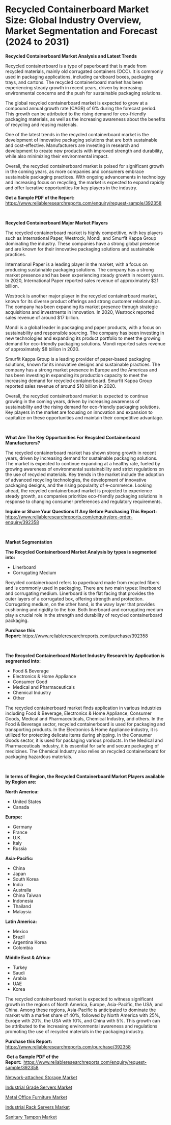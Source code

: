 <p><h1>Recycled Containerboard Market Size: Global Industry Overview, Market Segmentation and Forecast (2024 to 2031)</h1></p><p><strong>Recycled Containerboard Market Analysis and Latest Trends</strong></p>
<p><p>Recycled containerboard is a type of paperboard that is made from recycled materials, mainly old corrugated containers (OCC). It is commonly used in packaging applications, including cardboard boxes, packaging trays, and cartons. The recycled containerboard market has been experiencing steady growth in recent years, driven by increasing environmental concerns and the push for sustainable packaging solutions.</p><p>The global recycled containerboard market is expected to grow at a compound annual growth rate (CAGR) of 6% during the forecast period. This growth can be attributed to the rising demand for eco-friendly packaging materials, as well as the increasing awareness about the benefits of recycling and reusing materials.</p><p>One of the latest trends in the recycled containerboard market is the development of innovative packaging solutions that are both sustainable and cost-effective. Manufacturers are investing in research and development to create new products with improved strength and durability, while also minimizing their environmental impact.</p><p>Overall, the recycled containerboard market is poised for significant growth in the coming years, as more companies and consumers embrace sustainable packaging practices. With ongoing advancements in technology and increasing focus on recycling, the market is expected to expand rapidly and offer lucrative opportunities for key players in the industry.</p></p>
<p><strong>Get a Sample PDF of the Report:&nbsp;</strong> <a href="https://www.reliableresearchreports.com/enquiry/request-sample/392358">https://www.reliableresearchreports.com/enquiry/request-sample/392358</a></p>
<p>&nbsp;</p>
<p><strong>Recycled Containerboard Major Market Players</strong></p>
<p><p>The recycled containerboard market is highly competitive, with key players such as International Paper, Westrock, Mondi, and Smurfit Kappa Group dominating the industry. These companies have a strong global presence and are known for their innovative packaging solutions and sustainable practices.</p><p>International Paper is a leading player in the market, with a focus on producing sustainable packaging solutions. The company has a strong market presence and has been experiencing steady growth in recent years. In 2020, International Paper reported sales revenue of approximately $21 billion.</p><p>Westrock is another major player in the recycled containerboard market, known for its diverse product offerings and strong customer relationships. The company has been expanding its market presence through strategic acquisitions and investments in innovation. In 2020, Westrock reported sales revenue of around $17 billion.</p><p>Mondi is a global leader in packaging and paper products, with a focus on sustainability and responsible sourcing. The company has been investing in new technologies and expanding its product portfolio to meet the growing demand for eco-friendly packaging solutions. Mondi reported sales revenue of approximately $8 billion in 2020.</p><p>Smurfit Kappa Group is a leading provider of paper-based packaging solutions, known for its innovative designs and sustainable practices. The company has a strong market presence in Europe and the Americas and has been investing in expanding its production capacity to meet the increasing demand for recycled containerboard. Smurfit Kappa Group reported sales revenue of around $10 billion in 2020.</p><p>Overall, the recycled containerboard market is expected to continue growing in the coming years, driven by increasing awareness of sustainability and the rising demand for eco-friendly packaging solutions. Key players in the market are focusing on innovation and expansion to capitalize on these opportunities and maintain their competitive advantage.</p></p>
<p>&nbsp;</p>
<p><strong>What Are The Key Opportunities For Recycled Containerboard Manufacturers?</strong></p>
<p><p>The recycled containerboard market has shown strong growth in recent years, driven by increasing demand for sustainable packaging solutions. The market is expected to continue expanding at a healthy rate, fueled by growing awareness of environmental sustainability and strict regulations on the use of recycled materials. Key trends in the market include the adoption of advanced recycling technologies, the development of innovative packaging designs, and the rising popularity of e-commerce. Looking ahead, the recycled containerboard market is projected to experience steady growth, as companies prioritize eco-friendly packaging solutions in response to changing consumer preferences and regulatory requirements.</p></p>
<p><strong>Inquire or Share Your Questions If Any Before Purchasing This Report:</strong> <a href="https://www.reliableresearchreports.com/enquiry/pre-order-enquiry/392358">https://www.reliableresearchreports.com/enquiry/pre-order-enquiry/392358</a></p>
<p>&nbsp;</p>
<p><strong>Market Segmentation</strong></p>
<p><strong>The Recycled Containerboard Market Analysis by types is segmented into:</strong></p>
<p><ul><li>Linerboard</li><li>Corrugating Medium</li></ul></p>
<p><p>Recycled containerboard refers to paperboard made from recycled fibers and is commonly used in packaging. There are two main types: linerboard and corrugating medium. Linerboard is the flat facing that provides the outer layers of a corrugated box, offering strength and protection. Corrugating medium, on the other hand, is the wavy layer that provides cushioning and rigidity to the box. Both linerboard and corrugating medium play a crucial role in the strength and durability of recycled containerboard packaging.</p></p>
<p><strong>Purchase this Report:&nbsp;</strong><a href="https://www.reliableresearchreports.com/purchase/392358">https://www.reliableresearchreports.com/purchase/392358</a></p>
<p>&nbsp;</p>
<p><strong>The Recycled Containerboard Market Industry Research by Application is segmented into:</strong></p>
<p><ul><li>Food & Beverage</li><li>Electronics & Home Appliance</li><li>Consumer Good</li><li>Medical and Pharmaceuticals</li><li>Chemical Industry</li><li>Other</li></ul></p>
<p><p>The recycled containerboard market finds application in various industries including Food & Beverage, Electronics & Home Appliance, Consumer Goods, Medical and Pharmaceuticals, Chemical Industry, and others. In the Food & Beverage sector, recycled containerboard is used for packaging and transporting products. In the Electronics & Home Appliance industry, it is utilized for protecting delicate items during shipping. In the Consumer Goods sector, it is used for packaging various products. In the Medical and Pharmaceuticals industry, it is essential for safe and secure packaging of medicines. The Chemical Industry also relies on recycled containerboard for packaging hazardous materials.</p></p>
<p>&nbsp;</p>
<p><strong>In terms of Region, the Recycled Containerboard Market Players available by Region are:</strong></p>
<p>
    <p> <strong> North America: </strong>
        <ul>
            <li>United States</li>
            <li>Canada</li>
        </ul>
        </p> 
    <p> <strong> Europe: </strong>
        <ul>
            <li>Germany</li>
            <li>France</li>
            <li>U.K.</li>
            <li>Italy</li>
            <li>Russia</li>
        </ul>
        </p> 
    <p> <strong> Asia-Pacific: </strong>
        <ul>
            <li>China</li>
            <li>Japan</li>
            <li>South Korea</li>
            <li>India</li>
            <li>Australia</li>
            <li>China Taiwan</li>
            <li>Indonesia</li>
            <li>Thailand</li>
            <li>Malaysia</li>
        </ul>
        </p> 
    <p> <strong> Latin America: </strong>
        <ul>
            <li>Mexico</li>
            <li>Brazil</li>
            <li>Argentina Korea</li>
            <li>Colombia</li>
        </ul>
        </p> 
    <p> <strong> Middle East & Africa: </strong>
        <ul>
            <li>Turkey</li>
            <li>Saudi</li>
            <li>Arabia</li>
            <li>UAE</li>
            <li>Korea</li>
        </ul>
    </p>
    </p>
<p><p>The recycled containerboard market is expected to witness significant growth in the regions of North America, Europe, Asia-Pacific, the USA, and China. Among these regions, Asia-Pacific is anticipated to dominate the market with a market share of 40%, followed by North America with 25%, Europe with 20%, the USA with 10%, and China with 5%. This growth can be attributed to the increasing environmental awareness and regulations promoting the use of recycled materials in the packaging industry.</p></p>
<p><strong>Purchase this Report: </strong><a href="https://www.reliableresearchreports.com/purchase/392358">https://www.reliableresearchreports.com/purchase/392358</a></p>
<p>&nbsp;<strong>Get a Sample PDF of the Report:&nbsp;&nbsp;</strong><a href="https://www.reliableresearchreports.com/enquiry/request-sample/392358">https://www.reliableresearchreports.com/enquiry/request-sample/392358</a></p>
<p><strong></strong></p>
<p><p><a href="https://confirmed-shield-e13.notion.site/Network-attached-Storage-Market-Size-Growth-Outlook-from-2024-to-2031-projecting-at-Market-s-Trend-afa92c71a3664b25b4a904e6360ef772">Network-attached Storage Market</a></p><p><a href="https://funky-papaya-cf4.notion.site/Industrial-Grade-Servers-Market-Size-Focuses-on-Market-Dynamics-In-Depth-Analysis-and-Future-Projec-92fafd086bfd4f1bb19faf940c2e4c63">Industrial Grade Servers Market</a></p><p><a href="https://view.publitas.com/reportprime-1/metal-office-furniture-market-analysis-and-market-size-global-industry-overview-market-segmentation-and-forecast-2024-to-2031/">Metal Office Furniture Market</a></p><p><a href="https://sore-arch-6db.notion.site/Industrial-Rack-Servers-Market-Growth-Market-Trends-COVID-19-Impact-and-Forecasts-for-period-from-60cf9b188a3b4c76b036b9241fba28fb">Industrial Rack Servers Market</a></p><p><a href="https://view.publitas.com/reportprime-1/sanitary-tampon-market-size-market-share-and-global-market-analysis-report-2024-2031/">Sanitary Tampon Market</a></p></p>
